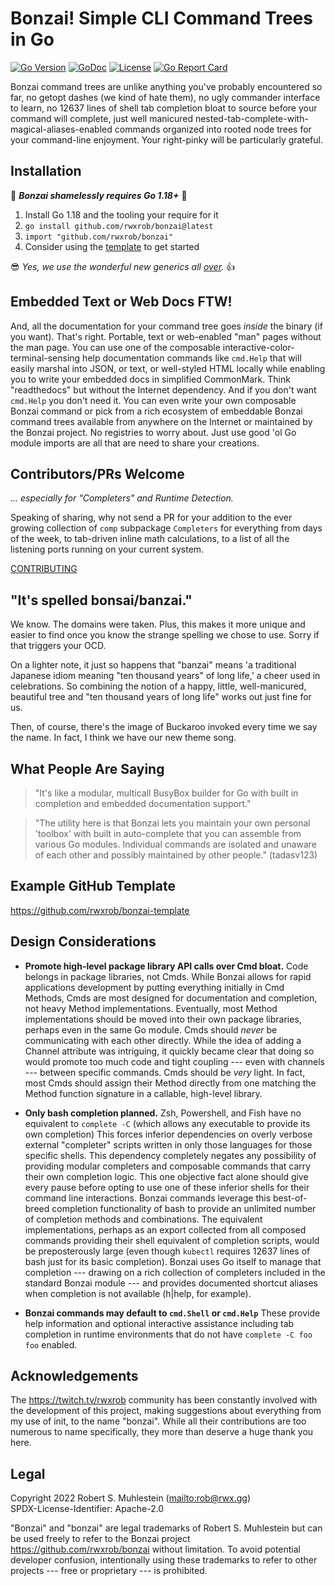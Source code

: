 # Bonzai! Simple CLI Command Trees in Go

[![Go Version](https://img.shields.io/github/go-mod/go-version/rwxrob/bonzai)](https://tip.golang.org/doc/go1.18)
[![GoDoc](https://godoc.org/github.com/rwxrob/bonzai?status.svg)](https://godoc.org/github.com/rwxrob/bonzai)
[![License](https://img.shields.io/badge/license-Apache2-brightgreen.svg)](LICENSE)
[![Go Report
Card](https://goreportcard.com/badge/github.com/rwxrob/bonzai)](https://goreportcard.com/report/github.com/rwxrob/bonzai)

Bonzai command trees are unlike anything you've probably encountered so
far, no getopt dashes (we kind of hate them), no ugly commander
interface to learn, no 12637 lines of shell tab completion bloat to
source before your command will complete, just well manicured
nested-tab-complete-with-magical-aliases-enabled commands organized into
rooted node trees for your command-line enjoyment. Your right-pinky will
be particularly grateful.

## Installation

🎉 ***Bonzai shamelessly requires Go 1.18+*** 💋

1. Install Go 1.18 and the tooling your require for it
1. `go install github.com/rwxrob/bonzai@latest` 
1. `import "github.com/rwxrob/bonzai"`
1. Consider using the [template][] to get started

[template]: <https://github.com/rwxrob/bonzai-template>

😎 *Yes, we use the wonderful new generics all [over](fn).* 👍

## Embedded Text or Web Docs FTW!

And, all the documentation for your command tree goes *inside* the
binary (if you want). That's right. Portable, text or web-enabled "man"
pages without the man page. You can use one of the composable
interactive-color-terminal-sensing help documentation commands like
`cmd.Help` that will easily marshal into JSON, or text, or well-styled
HTML locally while enabling you to write your embedded docs in
simplified CommonMark. Think "readthedocs" but without the Internet
dependency. And if you don't want `cmd.Help` you don't need it. You can
even write your own composable Bonzai command
or pick from a rich ecosystem of embeddable Bonzai command trees
available from anywhere on the Internet or maintained by the Bonzai
project. No registries to worry about. Just use good 'ol Go module imports are all that are need to share your creations.

## Contributors/PRs Welcome

*... especially for "Completers" and Runtime Detection.*

Speaking of sharing, why not send a PR for your addition to the ever
growing collection of `comp` subpackage `Completers` for everything from
days of the week, to tab-driven inline math calculations, to a list of
all the listening ports running on your current system.

[CONTRIBUTING](CONTRIBUTING)

## "It's spelled bonsai/banzai."

We know. The domains were taken. Plus, this makes it more unique and
easier to find once you know the strange spelling we chose to use. Sorry
if that triggers your OCD.

On a lighter note, it just so happens that "banzai" means 'a traditional
Japanese idiom meaning "ten thousand years" of long life,' a cheer used
in celebrations. So combining the notion of a happy, little,
well-manicured, beautiful tree and "ten thousand years of long life"
works out just fine for us.

Then, of course, there's the image of Buckaroo invoked every time we say
the name. In fact, I think we have our new theme song.

## What People Are Saying

> "It's like a modular, multicall BusyBox builder for Go with built in
> completion and embedded documentation support."

> "The utility here is that Bonzai lets you maintain your own personal
> 'toolbox' with built in auto-complete that you can assemble from
> various Go modules. Individual commands are isolated and unaware of
> each other and possibly maintained by other people." (tadasv123)

## Example GitHub Template

<https://github.com/rwxrob/bonzai-template>

## Design Considerations

* **Promote high-level package library API calls over Cmd bloat.** Code
  belongs in package libraries, not Cmds. While Bonzai allows for rapid
  applications development by putting everything initially in Cmd
  Methods, Cmds are most designed for documentation and completion, not
  heavy Method implementations. Eventually, most Method implementations
  should be moved into their own package libraries, perhaps even in the
  same Go module. Cmds should *never* be communicating with each other
  directly. While the idea of adding a Channel attribute was intriguing,
  it quickly became clear that doing so would promote too much code and
  tight coupling --- even with channels --- between specific commands.
  Cmds should be *very* light. In fact, most Cmds should assign their
  Method directly from one matching the Method function signature in a
  callable, high-level library.

* **Only bash completion planned.** Zsh, Powershell, and Fish have no
  equivalent to `complete -C` (which allows any executable to provide
  its own completion) This forces inferior dependencies on overly verbose
  external "completer" scripts written in only those languages for
  those specific shells. This dependency completely negates any
  possibility of providing modular completers and composable commands
  that carry their own completion logic. This one objective fact alone
  should give every pause before opting to use one of these inferior
  shells for their command line interactions. Bonzai commands leverage
  this best-of-breed completion functionality of bash to provide an
  unlimited number of completion methods and combinations. The
  equivalent implementations, perhaps as an export collected from all
  composed commands providing their shell equivalent of completion
  scripts, would be preposterously large (even though `kubectl` requires
  12637 lines of bash just for its basic completion). Bonzai uses Go
  itself to manage that completion --- drawing on a rich collection of
  completers included in the standard Bonzai module --- and provides
  documented shortcut aliases when completion is not available (h|help,
  for example). 

* **Bonzai commands may default to `cmd.Shell` or `cmd.Help`** These
  provide help information and optional interactive assistance
  including tab completion in runtime environments that do not have
  `complete -C foo foo` enabled. 

## Acknowledgements

The <https://twitch.tv/rwxrob> community has been constantly involved
with the development of this project, making suggestions about
everything from my use of init, to the name "bonzai". While all their
contributions are too numerous to name specifically, they 
more than deserve a huge thank you here.

## Legal 

Copyright 2022 Robert S. Muhlestein (<mailto:rob@rwx.gg>)  
SPDX-License-Identifier: Apache-2.0

"Bonzai" and "bonzai" are legal trademarks of Robert S. Muhlestein but
can be used freely to refer to the Bonzai project
<https://github.com/rwxrob/bonzai> without limitation. To avoid
potential developer confusion, intentionally using these trademarks to
refer to other projects --- free or proprietary --- is prohibited.
